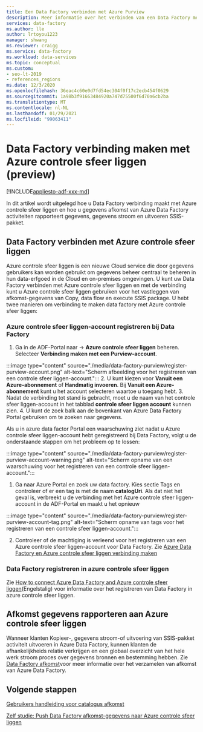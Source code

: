 ```yaml
---
title: Een Data Factory verbinden met Azure Purview
description: Meer informatie over het verbinden van een Data Factory met Azure controle sfeer liggen
services: data-factory
ms.author: lle
author: lrtoyou1223
manager: shwang
ms.reviewer: craigg
ms.service: data-factory
ms.workload: data-services
ms.topic: conceptual
ms.custom:
- seo-lt-2019
- references_regions
ms.date: 12/3/2020
ms.openlocfilehash: 36eac4c60e0d7fd54ec304f0f17c2ecb454f0629
ms.sourcegitcommit: 1a98b3f91663484920a747d75500f6d70a6cb2ba
ms.translationtype: MT
ms.contentlocale: nl-NL
ms.lasthandoff: 01/29/2021
ms.locfileid: "99063411"
---
```

# <a name="connect-data-factory-to-azure-purview-preview"></a>Data Factory verbinding maken met Azure controle sfeer liggen (preview)
[!INCLUDE[appliesto-adf-xxx-md](includes/appliesto-adf-xxx-md.md)]

In dit artikel wordt uitgelegd hoe u Data Factory verbinding maakt met Azure controle sfeer liggen en hoe u gegevens afkomst van Azure Data Factory activiteiten rapporteert gegevens, gegevens stroom en uitvoeren SSIS-pakket.


## <a name="connect-data-factory-to-azure-purview"></a>Data Factory verbinden met Azure controle sfeer liggen
Azure controle sfeer liggen is een nieuwe Cloud service die door gegevens gebruikers kan worden gebruikt om gegevens beheer centraal te beheren in hun data-erfgoed in de Cloud en on-premises omgevingen. U kunt uw Data Factory verbinden met Azure controle sfeer liggen en met de verbinding kunt u Azure controle sfeer liggen gebruiken voor het vastleggen van afkomst-gegevens van Copy, data flow en execute SSIS package. U hebt twee manieren om verbinding te maken data factory met Azure controle sfeer liggen:
### <a name="register-azure-purview-account-to-data-factory"></a>Azure controle sfeer liggen-account registreren bij Data Factory
1. Ga in de ADF-Portal naar   ->  **Azure controle sfeer liggen** beheren. Selecteer **Verbinding maken met een Purview-account**. 

:::image type="content" source="./media/data-factory-purview/register-purview-account.png" alt-text="Scherm afbeelding voor het registreren van een controle sfeer liggen-account.":::
2. U kunt kiezen voor **Vanuit een Azure-abonnement** of **Handmatig invoeren**. Bij **Vanuit een Azure-abonnement** kunt u het account selecteren waartoe u toegang hebt. 
3. Nadat de verbinding tot stand is gebracht, moet u de naam van het controle sfeer liggen-account in het tabblad **controle sfeer liggen account** kunnen zien. 
4. U kunt de zoek balk aan de bovenkant van Azure Data Factory Portal gebruiken om te zoeken naar gegevens. 

Als u in azure data factor Portal een waarschuwing ziet nadat u Azure controle sfeer liggen-account hebt geregistreerd bij Data Factory, volgt u de onderstaande stappen om het probleem op te lossen:

:::image type="content" source="./media/data-factory-purview/register-purview-account-warning.png" alt-text="Scherm opname van een waarschuwing voor het registreren van een controle sfeer liggen-account.":::

1. Ga naar Azure Portal en zoek uw data factory. Kies sectie Tags en controleer of er een tag is met de naam **catalogUri**. Als dat niet het geval is, verbreekt u de verbinding met het Azure controle sfeer liggen-account in de ADF-Portal en maakt u het opnieuw

:::image type="content" source="./media/data-factory-purview/register-purview-account-tag.png" alt-text="Scherm opname van tags voor het registreren van een controle sfeer liggen-account.":::

2. Controleer of de machtiging is verleend voor het registreren van een Azure controle sfeer liggen-account voor Data Factory. Zie [Azure Data Factory en Azure controle sfeer liggen verbinding maken](https://docs.microsoft.com/azure/purview/how-to-link-azure-data-factory#create-new-data-factory-connection)

### <a name="register-data-factory-in-azure-purview"></a>Data Factory registreren in azure controle sfeer liggen
Zie [How to connect Azure Data Factory and Azure controle sfeer liggen](https://docs.microsoft.com/azure/purview/how-to-link-azure-data-factory)(Engelstalig) voor informatie over het registreren van Data Factory in azure controle sfeer liggen. 

## <a name="report-lineage-data-to-azure-purview"></a>Afkomst gegevens rapporteren aan Azure controle sfeer liggen
Wanneer klanten Kopieer-, gegevens stroom-of uitvoering van SSIS-pakket activiteit uitvoeren in Azure Data Factory, kunnen klanten de afhankelijkheids relatie verkrijgen en een globaal overzicht van het hele werk stroom proces over gegevens bronnen en bestemming hebben.
Zie [Data Factory afkomst](../purview/how-to-link-azure-data-factory.md#supported-azure-data-factory-activities)voor meer informatie over het verzamelen van afkomst van Azure Data Factory.

## <a name="next-steps"></a>Volgende stappen
[Gebruikers handleiding voor catalogus afkomst](../purview/catalog-lineage-user-guide.md)

[Zelf studie: Push Data Factory afkomst-gegevens naar Azure controle sfeer liggen](turorial-push-lineage-to-purview.md)